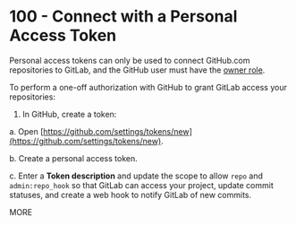 # 100 - Connect with a Personal Access Token

Personal access tokens can only be used to connect GitHub.com repositories to GitLab, and the GitHub user must have the [owner role](https://docs.github.com/en/get-started/learning-about-github/access-permissions-on-github).

To perform a one-off authorization with GitHub to grant GitLab access your repositories:

1. In GitHub, create a token:
   
  a. Open [https://github.com/settings/tokens/new](https://github.com/settings/tokens/new).
  
  b. Create a personal access token.
  
  c. Enter a **Token description** and update the scope to allow ```repo``` and ```admin:repo_hook``` so that GitLab can access your project, update commit statuses, and create a web hook to notify GitLab of new commits.




MORE 

